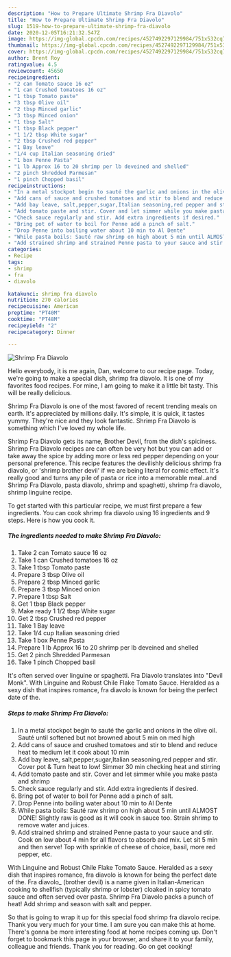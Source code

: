 ```yaml
---
description: "How to Prepare Ultimate Shrimp Fra Diavolo"
title: "How to Prepare Ultimate Shrimp Fra Diavolo"
slug: 1519-how-to-prepare-ultimate-shrimp-fra-diavolo
date: 2020-12-05T16:21:32.547Z
image: https://img-global.cpcdn.com/recipes/4527492297129984/751x532cq70/shrimp-fra-diavolo-recipe-main-photo.jpg
thumbnail: https://img-global.cpcdn.com/recipes/4527492297129984/751x532cq70/shrimp-fra-diavolo-recipe-main-photo.jpg
cover: https://img-global.cpcdn.com/recipes/4527492297129984/751x532cq70/shrimp-fra-diavolo-recipe-main-photo.jpg
author: Brent Roy
ratingvalue: 4.5
reviewcount: 45650
recipeingredient:
- "2 can Tomato sauce 16 oz"
- "1 can Crushed tomatoes 16 oz"
- "1 tbsp Tomato paste"
- "3 tbsp Olive oil"
- "2 tbsp Minced garlic"
- "3 tbsp Minced onion"
- "1 tbsp Salt"
- "1 tbsp Black pepper"
- "1 1/2 tbsp White sugar"
- "2 tbsp Crushed red pepper"
- "1 Bay leave"
- "1/4 cup Italian seasoning dried"
- "1 box Penne Pasta"
- "1 lb Approx 16 to 20 shrimp per lb deveined and shelled"
- "2 pinch Shredded Parmesan"
- "1 pinch Chopped basil"
recipeinstructions:
- "In a metal stockpot begin to sauté the garlic and onions in the olive oil. Sauté until  softened but not browned about 5 min on med high"
- "Add cans of sauce and crushed tomatoes and stir to blend and reduce heat to medium let it cook about 10 min"
- "Add bay leave, salt,pepper,sugar,Italian seasoning,red pepper and stir. Cover pot &amp; Turn heat to low! Simmer 30 min checking heat and stirring"
- "Add tomato paste and stir. Cover and let simmer while you make pasta and shrimp"
- "Check sauce regularly and stir. Add extra ingredients if desired."
- "Bring pot of water to boil for Penne add a pinch of salt."
- "Drop Penne into boiling water about 10 min to Al Dente"
- "While pasta boils: Sauté raw shrimp on high about 5 min until ALMOST DONE! Slightly raw is good as it will cook in sauce too. Strain shrimp to remove water and juices."
- "Add strained shrimp and strained Penne pasta to your sauce and stir. Cook on low about 4 min for all flavors to absorb and mix. Let sit 5 min and then serve! Top with sprinkle of cheese of choice, basil, more red pepper, etc."
categories:
- Recipe
tags:
- shrimp
- fra
- diavolo

katakunci: shrimp fra diavolo 
nutrition: 270 calories
recipecuisine: American
preptime: "PT40M"
cooktime: "PT48M"
recipeyield: "2"
recipecategory: Dinner

---
```



![Shrimp Fra Diavolo](https://img-global.cpcdn.com/recipes/4527492297129984/751x532cq70/shrimp-fra-diavolo-recipe-main-photo.jpg)

Hello everybody, it is me again, Dan, welcome to our recipe page. Today, we're going to make a special dish, shrimp fra diavolo. It is one of my favorites food recipes. For mine, I am going to make it a little bit tasty. This will be really delicious.

Shrimp Fra Diavolo is one of the most favored of recent trending meals on earth. It's appreciated by millions daily. It's simple, it is quick, it tastes yummy. They're nice and they look fantastic. Shrimp Fra Diavolo is something which I've loved my whole life.

Shrimp Fra Diavolo gets its name, Brother Devil, from the dish&#39;s spiciness. Shrimp Fra Diavolo recipes are can often be very hot but you can add or take away the spice by adding more or less red pepper depending on your personal preference. This recipe features the devilishly delicious shrimp fra diavolo, or &#39;shrimp brother devil&#39; if we are being literal for comic effect. It&#39;s really good and turns any pile of pasta or rice into a memorable meal..and Shrimp Fra Diavolo, pasta diavolo, shrimp and spaghetti, shrimp fra diavolo, shrimp linguine recipe.


To get started with this particular recipe, we must first prepare a few ingredients. You can cook shrimp fra diavolo using 16 ingredients and 9 steps. Here is how you cook it.

<!--inarticleads1-->

##### The ingredients needed to make Shrimp Fra Diavolo:

1. Take 2 can Tomato sauce 16 oz
1. Take 1 can Crushed tomatoes 16 oz
1. Take 1 tbsp Tomato paste
1. Prepare 3 tbsp Olive oil
1. Prepare 2 tbsp Minced garlic
1. Prepare 3 tbsp Minced onion
1. Prepare 1 tbsp Salt
1. Get 1 tbsp Black pepper
1. Make ready 1 1/2 tbsp White sugar
1. Get 2 tbsp Crushed red pepper
1. Take 1 Bay leave
1. Take 1/4 cup Italian seasoning dried
1. Take 1 box Penne Pasta
1. Prepare 1 lb Approx 16 to 20 shrimp per lb deveined and shelled
1. Get 2 pinch Shredded Parmesan
1. Take 1 pinch Chopped basil


It&#39;s often served over linguine or spaghetti. Fra Diavolo translates into &#34;Devil Monk&#34;. With Linguine and Robust Chile Flake Tomato Sauce. Heralded as a sexy dish that inspires romance, fra diavolo is known for being the perfect date of the. 

<!--inarticleads2-->

##### Steps to make Shrimp Fra Diavolo:

1. In a metal stockpot begin to sauté the garlic and onions in the olive oil. Sauté until  softened but not browned about 5 min on med high
1. Add cans of sauce and crushed tomatoes and stir to blend and reduce heat to medium let it cook about 10 min
1. Add bay leave, salt,pepper,sugar,Italian seasoning,red pepper and stir. Cover pot &amp; Turn heat to low! Simmer 30 min checking heat and stirring
1. Add tomato paste and stir. Cover and let simmer while you make pasta and shrimp
1. Check sauce regularly and stir. Add extra ingredients if desired.
1. Bring pot of water to boil for Penne add a pinch of salt.
1. Drop Penne into boiling water about 10 min to Al Dente
1. While pasta boils: Sauté raw shrimp on high about 5 min until ALMOST DONE! Slightly raw is good as it will cook in sauce too. Strain shrimp to remove water and juices.
1. Add strained shrimp and strained Penne pasta to your sauce and stir. Cook on low about 4 min for all flavors to absorb and mix. Let sit 5 min and then serve! Top with sprinkle of cheese of choice, basil, more red pepper, etc.


With Linguine and Robust Chile Flake Tomato Sauce. Heralded as a sexy dish that inspires romance, fra diavolo is known for being the perfect date of the. Fra diavolo_ (brother devil) is a name given in Italian-American cooking to shellfish (typically shrimp or lobster) cloaked in spicy tomato sauce and often served over pasta. Shrimp Fra Diavolo packs a punch of heat! Add shrimp and season with salt and pepper. 

So that is going to wrap it up for this special food shrimp fra diavolo recipe. Thank you very much for your time. I am sure you can make this at home. There's gonna be more interesting food at home recipes coming up. Don't forget to bookmark this page in your browser, and share it to your family, colleague and friends. Thank you for reading. Go on get cooking!
